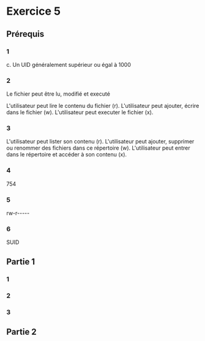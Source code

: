 # Exercice 5 

## Prérequis

### 1

c. Un UID généralement supérieur ou égal à 1000

### 2

Le fichier peut être lu, modifié et executé

L'utilisateur peut lire le contenu du fichier (r).
L'utilisateur peut ajouter, écrire dans le fichier (w).
L'utilisateur peut executer le fichier (x).

### 3

L'utilisateur peut lister son contenu (r).
L'utilisateur peut ajouter, supprimer ou renommer des fichiers dans ce répertoire (w).
L'utilisateur peut entrer dans le répertoire et accéder à son contenu (x).

### 4 

754

### 5

rw-r-----

### 6

SUID

## Partie 1

### 1



### 2

### 3

## Partie 2